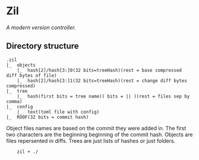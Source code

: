 # Zil

_A modern version controller._

## Directory structure

```
.zil
|_  objects
    |_  hash[2]/hash[3:]0(32 bits=treeHash)(rest = base compressed diff bytes of file)
    |_  hash[2]/hash[3:]1(32 bits=treeHash)(rest = change diff bytes compressed)
|_  tree
    |_  hash(first bits = tree name)( bits = || )(rest = files sep by comma)
|_  config
    |_  text(toml file with config)
|_  ROOF(32 bits = commit hash)
```

Object files names are based on the commit they were added in. The first two characters are the beginning beginning of the commit hash.
Objects are files repersented in diffs. Trees are just lists of hashes or just folders.

```
    zil + ./
```

